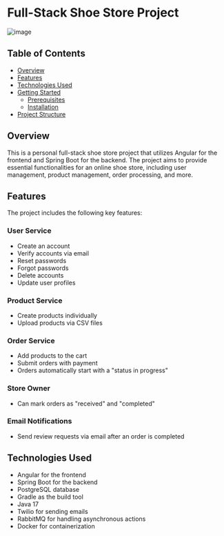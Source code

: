 # Full-Stack Shoe Store Project

![image](https://drive.google.com/uc?export=view&id=1Z7D7SY2ukVmiQyv0eHIrExE8QFTqaidU)

## Table of Contents

- [Overview](#overview)
- [Features](#features)
- [Technologies Used](#technologies-used)
- [Getting Started](#getting-started)
    - [Prerequisites](#prerequisites)
    - [Installation](#installation)
- [Project Structure](#project-structure)

## Overview

This is a personal full-stack shoe store project that utilizes Angular for the frontend and Spring Boot for the backend. The project aims to provide essential functionalities for an online shoe store, including user management, product management, order processing, and more.

## Features

The project includes the following key features:

### User Service

- Create an account
- Verify accounts via email
- Reset passwords
- Forgot passwords
- Delete accounts
- Update user profiles

### Product Service

- Create products individually
- Upload products via CSV files

### Order Service

- Add products to the cart
- Submit orders with payment
- Orders automatically start with a "status in progress"

### Store Owner

- Can mark orders as "received" and "completed"

### Email Notifications

- Send review requests via email after an order is completed

## Technologies Used

- Angular for the frontend
- Spring Boot for the backend
- PostgreSQL database
- Gradle as the build tool
- Java 17
- Twilio for sending emails
- RabbitMQ for handling asynchronous actions
- Docker for containerization
